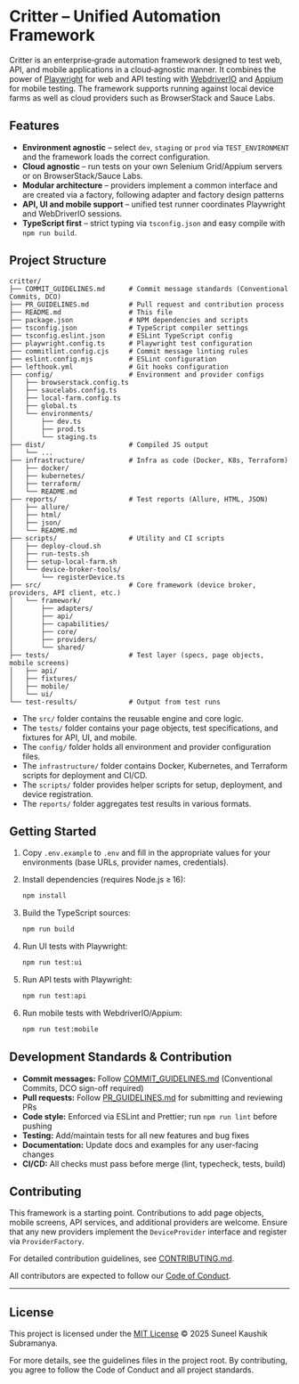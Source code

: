 # Critter – Unified Automation Framework

Critter is an enterprise‑grade automation framework designed to test web, API, and mobile applications in a cloud‑agnostic manner. It combines the power of [Playwright](https://playwright.dev/) for web and API testing with [WebdriverIO](https://webdriver.io/) and [Appium](https://appium.io/) for mobile testing. The framework supports running against local device farms as well as cloud providers such as BrowserStack and Sauce Labs.

## Features

- **Environment agnostic** – select `dev`, `staging` or `prod` via `TEST_ENVIRONMENT` and the framework loads the correct configuration.
- **Cloud agnostic** – run tests on your own Selenium Grid/Appium servers or on BrowserStack/Sauce Labs.
- **Modular architecture** – providers implement a common interface and are created via a factory, following adapter and factory design patterns
- **API, UI and mobile support** – unified test runner coordinates Playwright and WebDriverIO sessions.
- **TypeScript first** – strict typing via `tsconfig.json` and easy compile with `npm run build`.

## Project Structure

```
critter/
├── COMMIT_GUIDELINES.md      # Commit message standards (Conventional Commits, DCO)
├── PR_GUIDELINES.md          # Pull request and contribution process
├── README.md                 # This file
├── package.json              # NPM dependencies and scripts
├── tsconfig.json             # TypeScript compiler settings
├── tsconfig.eslint.json      # ESLint TypeScript config
├── playwright.config.ts      # Playwright test configuration
├── commitlint.config.cjs     # Commit message linting rules
├── eslint.config.mjs         # ESLint configuration
├── lefthook.yml              # Git hooks configuration
├── config/                   # Environment and provider configs
│   ├── browserstack.config.ts
│   ├── saucelabs.config.ts
│   ├── local-farm.config.ts
│   ├── global.ts
│   └── environments/
│       ├── dev.ts
│       ├── prod.ts
│       └── staging.ts
├── dist/                     # Compiled JS output
│   └── ...
├── infrastructure/           # Infra as code (Docker, K8s, Terraform)
│   ├── docker/
│   ├── kubernetes/
│   ├── terraform/
│   └── README.md
├── reports/                  # Test reports (Allure, HTML, JSON)
│   ├── allure/
│   ├── html/
│   ├── json/
│   └── README.md
├── scripts/                  # Utility and CI scripts
│   ├── deploy-cloud.sh
│   ├── run-tests.sh
│   ├── setup-local-farm.sh
│   └── device-broker-tools/
│       └── registerDevice.ts
├── src/                      # Core framework (device broker, providers, API client, etc.)
│   └── framework/
│       ├── adapters/
│       ├── api/
│       ├── capabilities/
│       ├── core/
│       ├── providers/
│       └── shared/
├── tests/                    # Test layer (specs, page objects, mobile screens)
│   ├── api/
│   ├── fixtures/
│   ├── mobile/
│   └── ui/
└── test-results/             # Output from test runs
```

- The `src/` folder contains the reusable engine and core logic.
- The `tests/` folder contains your page objects, test specifications, and fixtures for API, UI, and mobile.
- The `config/` folder holds all environment and provider configuration files.
- The `infrastructure/` folder contains Docker, Kubernetes, and Terraform scripts for deployment and CI/CD.
- The `scripts/` folder provides helper scripts for setup, deployment, and device registration.
- The `reports/` folder aggregates test results in various formats.

## Getting Started

1. Copy `.env.example` to `.env` and fill in the appropriate values for your environments (base URLs, provider names, credentials).
2. Install dependencies (requires Node.js ≥ 16):

   ```sh
   npm install
   ```

3. Build the TypeScript sources:

   ```sh
   npm run build
   ```

4. Run UI tests with Playwright:

   ```sh
   npm run test:ui
   ```

5. Run API tests with Playwright:

   ```sh
   npm run test:api
   ```

6. Run mobile tests with WebdriverIO/Appium:

   ```sh
   npm run test:mobile
   ```

## Development Standards & Contribution

- **Commit messages:** Follow [COMMIT_GUIDELINES.md](./COMMIT_GUIDELINES.md) (Conventional Commits, DCO sign-off required)
- **Pull requests:** Follow [PR_GUIDELINES.md](./PR_GUIDELINES.md) for submitting and reviewing PRs
- **Code style:** Enforced via ESLint and Prettier; run `npm run lint` before pushing
- **Testing:** Add/maintain tests for all new features and bug fixes
- **Documentation:** Update docs and examples for any user-facing changes
- **CI/CD:** All checks must pass before merge (lint, typecheck, tests, build)

## Contributing

This framework is a starting point. Contributions to add page objects, mobile screens, API services, and additional providers are welcome. Ensure that any new providers implement the `DeviceProvider` interface and register via `ProviderFactory`.

For detailed contribution guidelines, see [CONTRIBUTING.md](./CONTRIBUTING.md).

All contributors are expected to follow our [Code of Conduct](./CODE_OF_CONDUCT.md).

---

## License

This project is licensed under the [MIT License](./LICENSE) © 2025 Suneel Kaushik Subramanya.

For more details, see the guidelines files in the project root. By contributing, you agree to follow the Code of Conduct and all project standards.
